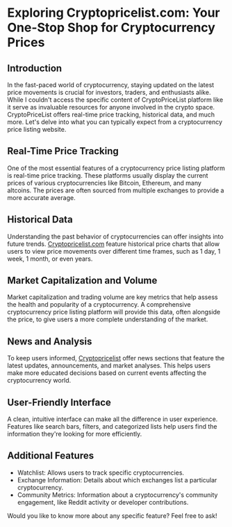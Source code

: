<h1>Exploring Cryptopricelist.com: Your One-Stop Shop for Cryptocurrency Prices</h1>

  <h2>Introduction</h2>
  <p>In the fast-paced world of cryptocurrency, staying updated on the latest price movements is crucial for investors, traders, and enthusiasts alike. While I couldn't access the specific content of CryptoPriceList platform like it serve as invaluable resources for anyone involved in the crypto space. CryptoPriceList offers real-time price tracking, historical data, and much more. Let's delve into what you can typically expect from a cryptocurrency price listing website.</p>

  <h2>Real-Time Price Tracking</h2>
  <p>One of the most essential features of a cryptocurrency price listing platform is real-time price tracking. These platforms usually display the current prices of various cryptocurrencies like Bitcoin, Ethereum, and many altcoins. The prices are often sourced from multiple exchanges to provide a more accurate average.</p>

  <h2>Historical Data</h2>
  <p>Understanding the past behavior of cryptocurrencies can offer insights into future trends. <a href="https://cryptopricelist.com">Cryptopricelist.com</a> feature historical price charts that allow users to view price movements over different time frames, such as 1 day, 1 week, 1 month, or even years.</p>

  <h2>Market Capitalization and Volume</h2>
  <p>Market capitalization and trading volume are key metrics that help assess the health and popularity of a cryptocurrency. A comprehensive cryptocurrency price listing platform will provide this data, often alongside the price, to give users a more complete understanding of the market.</p>

  <h2>News and Analysis</h2>
  <p>To keep users informed, <a href="https://cryptopricelist.com">Cryptopricelist</a> offer news sections that feature the latest updates, announcements, and market analyses. This helps users make more educated decisions based on current events affecting the cryptocurrency world.</p>

  <h2>User-Friendly Interface</h2>
  <p>A clean, intuitive interface can make all the difference in user experience. Features like search bars, filters, and categorized lists help users find the information they're looking for more efficiently.</p>

  <h2>Additional Features</h2>
  <ul>
    <li>Watchlist: Allows users to track specific cryptocurrencies.</li>
    <li>Exchange Information: Details about which exchanges list a particular cryptocurrency.</li>
    <li>Community Metrics: Information about a cryptocurrency's community engagement, like Reddit activity or developer contributions.</li>
  </ul>

  <p>Would you like to know more about any specific feature? Feel free to ask!</p>
